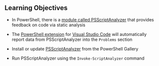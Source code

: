 ## Learning Objectives

* In PowerShell, there is a [module called PSScriptAnalyzer](https://github.com/PowerShell/PSScriptAnalyzer) that provides feedback on code via static analysis
* The [PowerShell extension](https://github.com/PowerShell/vscode-powershell) for [Visual Studio Code](https://code.visualstudio.com) will automatically report data from PSScriptAnalyzer into the `Problems` section

* Install or update [PSScriptAnalyzer](https://www.powershellgallery.com/packages/PSScriptAnalyzer/) from the PowerShell Gallery
* Run PSScriptAnalyzer using the `Invoke-ScriptAnalyzer` command
